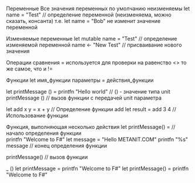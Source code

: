  Переменные
 Все значения переменных по умолчанию неизменяемы
 let name = "Test" // определение переменной (неизменяема, можно сказать, консанта)
 т.е. let name = "Bob" не изменит значение переменной

 Изменяемые переменные
 let mutable name = "Test" // определение изменяемой переменной
 name <- "New Test" // присваивание нового значения

 Операции сравнения
 = используется для проверки на равенство
 <> то же самое, что и !=

 Функции
 let имя_функции параметры = действия_функции

 let printMessage () = printfn "Hello world" // () - значение типа unit
 printMessage () // вызов функции с передачей unit параметра

 let add x y = x + y // Определение функции add
 let result = add 3 4 // Использование функции

 Функция, выполняющая несколько действия
 let printMessage() =                      // начало определения функции   
     printfn "Welcome to F#"
     let message = "Hello METANIT.COM"
     printfn "%s" message                 // конец определения функции
  
 printMessage()    // вызов функции

 _ ()
 let printMessage = printfn "Welcome to F#"
 let printMessage() = printfn "Welcome to F#"